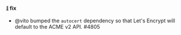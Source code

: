 #### <sub><sup><a name="4805" href="#4805">:link:</a></sup></sub> fix

* @vito bumped the `autocert` dependency so that Let's Encrypt will default to the ACME v2 API. #4805
